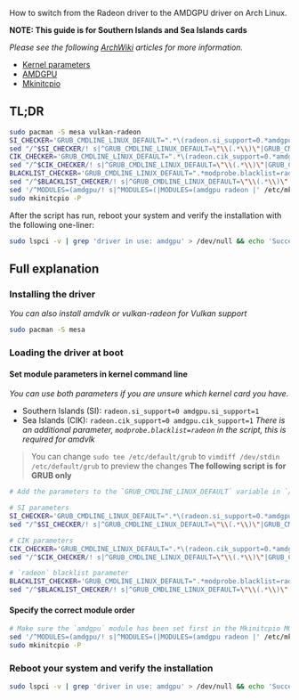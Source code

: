 How to switch from the Radeon driver to the AMDGPU driver on Arch Linux.

**NOTE: This guide is for Southern Islands and Sea Islands cards**

*Please see the following [ArchWiki](https://wiki.archlinux.org) articles for more information.*
* [Kernel parameters](https://wiki.archlinux.org/title/Kernel_parameters)
* [AMDGPU](https://wiki.archlinux.org/title/AMDGPU)
* [Mkinitcpio](https://wiki.archlinux.org/title/Mkinitcpio)

## TL;DR

```bash
sudo pacman -S mesa vulkan-radeon
SI_CHECKER='GRUB_CMDLINE_LINUX_DEFAULT=".*\(radeon.si_support=0.*amdgpu.si_support=1\)\|\(amdgpu.si_support=1.*radeon.si_support=0\)'
sed "/^$SI_CHECKER/! s|^GRUB_CMDLINE_LINUX_DEFAULT=\"\\(.*\\)\"|GRUB_CMDLINE_LINUX_DEFAULT=\"\1 radeon.si_support=0 amdgpu.si_support=1\"|" /etc/default/grub | sudo tee /etc/default/grub
CIK_CHECKER='GRUB_CMDLINE_LINUX_DEFAULT=".*\(radeon.cik_support=0.*amdgpu.cik_support=1\)\|\(amdgpu.cik_support=1.*radeon.cik_support=0\)'
sed "/^$CIK_CHECKER/! s|^GRUB_CMDLINE_LINUX_DEFAULT=\"\\(.*\\)\"|GRUB_CMDLINE_LINUX_DEFAULT=\"\1 radeon.cik_support=0 amdgpu.cik_support=1\"|" /etc/default/grub | sudo tee /etc/default/grub
BLACKLIST_CHECKER='GRUB_CMDLINE_LINUX_DEFAULT=".*modprobe.blacklist=radeon'
sed "/^$BLACKLIST_CHECKER/! s|^GRUB_CMDLINE_LINUX_DEFAULT=\"\\(.*\\)\"|GRUB_CMDLINE_LINUX_DEFAULT=\"\1 modprobe.blacklist=radeon\"|" /etc/default/grub | sudo tee /etc/default/grub
sed '/^MODULES=(amdgpu/! s|^MODULES=(|MODULES=(amdgpu radeon |' /etc/mkinitcpio.conf | sudo tee /etc/mkinitcpio.conf
sudo mkinitcpio -P
```

After the script has run, reboot your system and verify the installation with the following one-liner:
```bash
sudo lspci -v | grep 'driver in use: amdgpu' > /dev/null && echo 'Success!' || echo 'Failure!'
```

## Full explanation

### Installing the driver
*You can also install amdvlk or vulkan-radeon for Vulkan support*
```bash
sudo pacman -S mesa
```
### Loading the driver at boot
#### Set module parameters in kernel command line
*You can use both parameters if you are unsure which kernel card you have.*
* Southern Islands (SI): `radeon.si_support=0 amdgpu.si_support=1`
* Sea Islands (CIK): `radeon.cik_support=0 amdgpu.cik_support=1`
*There is an additional parameter, `modprobe.blacklist=radeon` in the script, this is required for amdvlk*
> You can change `sudo tee /etc/default/grub` to `vimdiff /dev/stdin /etc/default/grub` to preview the changes
**The following script is for GRUB only**
```bash
# Add the parameters to the `GRUB_CMDLINE_LINUX_DEFAULT` variable in `/etc/default/grub` if they are not there yet.

# SI parameters
SI_CHECKER='GRUB_CMDLINE_LINUX_DEFAULT=".*\(radeon.si_support=0.*amdgpu.si_support=1\)\|\(amdgpu.si_support=1.*radeon.si_support=0\)'
sed "/^$SI_CHECKER/! s|^GRUB_CMDLINE_LINUX_DEFAULT=\"\\(.*\\)\"|GRUB_CMDLINE_LINUX_DEFAULT=\"\1 radeon.si_support=0 amdgpu.si_support=1\"|" /etc/default/grub | sudo tee /etc/default/grub

# CIK parameters
CIK_CHECKER='GRUB_CMDLINE_LINUX_DEFAULT=".*\(radeon.cik_support=0.*amdgpu.cik_support=1\)\|\(amdgpu.cik_support=1.*radeon.cik_support=0\)'
sed "/^$CIK_CHECKER/! s|^GRUB_CMDLINE_LINUX_DEFAULT=\"\\(.*\\)\"|GRUB_CMDLINE_LINUX_DEFAULT=\"\1 radeon.cik_support=0 amdgpu.cik_support=1\"|" /etc/default/grub | sudo tee /etc/default/grub

# `radeon` blacklist parameter
BLACKLIST_CHECKER='GRUB_CMDLINE_LINUX_DEFAULT=".*modprobe.blacklist=radeon'
sed "/^$BLACKLIST_CHECKER/! s|^GRUB_CMDLINE_LINUX_DEFAULT=\"\\(.*\\)\"|GRUB_CMDLINE_LINUX_DEFAULT=\"\1 modprobe.blacklist=radeon\"|" /etc/default/grub | sudo tee /etc/default/grub
```
#### Specify the correct module order
```bash
# Make sure the `amdgpu` module has been set first in the Mkinitcpio MODULES array and then regenerate the initramfs.
sed '/^MODULES=(amdgpu/! s|^MODULES=(|MODULES=(amdgpu radeon |' /etc/mkinitcpio.conf | sudo tee /etc/mkinitcpio.conf
sudo mkinitcpio -P
```

### Reboot your system and verify the installation
```bash
sudo lspci -v | grep 'driver in use: amdgpu' > /dev/null && echo 'Success!' || echo 'Failure!'
```
